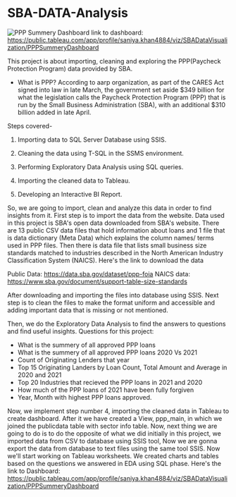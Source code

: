 # SBA-DATA-Analysis
![PPP Summery Dashboard](https://user-images.githubusercontent.com/87570174/171109292-2dfe1dee-761e-4f27-840b-9165023df6e1.png)
link to dashboard: https://public.tableau.com/app/profile/saniya.khan4884/viz/SBADataVisualization/PPPSummeryDashboard

This project is about importing, cleaning and exploring the PPP(Paycheck Protection Program) data provided by SBA.
- What is PPP?
According to aarp organization, as part of the CARES Act signed into law in late March, the government set aside $349 billion for what the legislation calls the Paycheck Protection Program (PPP) that is run by the Small Business Administration (SBA), with an additional $310 billion added in late April.

Steps covered-

1. Importing data to SQL Server Database using SSIS.

2. Cleaning the data using T-SQL in the SSMS environment.

3. Performing Exploratory Data Analysis using SQL queries.

4. Importing the cleaned data to Tableau.

5. Developing an Interactive BI Report.

So, we are going to import, clean and analyze this data in order to find insights from it.
First step is to import the data from the website. Data used in this project is SBA's open data downloaded from SBA's website. There are 13 public CSV data files that hold information about loans and 1 file that is data dictionary (Meta Data) which explains the column names/ terms used in PPP files. Then there is data file that lists small business size standards matched to industries described in the North American Industry Classification System (NAICS).
Here's the link to download the data

Public Data: https://data.sba.gov/dataset/ppp-foia
NAICS data: https://www.sba.gov/document/support-table-size-standards

After downloading and importing the files into database using SSIS. Next step is to clean the files to make the format uniform and accessible and adding important data that is missing or not mentioned.

Then, we do the Exploratory Data Analysis to find the answers to questions and find useful insights.
Questions for this project:
- What is the summery of all approved PPP loans
- What is the summery of all approved PPP loans 2020 Vs 2021
- Count of Originating Lenders that year
- Top 15 Originating Landers by Loan Count, Total Amount and Average in 2020 and 2021 
- Top 20 Industries that recieved the PPP loans in 2021 and 2020
- How much of the PPP loans of 2021 have been fully forgiven
- Year, Month with highest PPP loans approved.

Now, we implement step number 4, importing the cleaned data in Tableau to create dashboard.
After it we have created a View, ppp_main, in which we joined the publicdata table with sector info table.
Now, next thing we are going to do is to do the opposite of what we did initially in this project, we imported data from CSV to database using SSIS tool, Now we are gonna export the data from database to text files using the same tool SSIS.
Now we'll start working on Tableau worksheets.
We created charts and tables based on the questions we answered in EDA using SQL phase. Here's the link to Dashboard: https://public.tableau.com/app/profile/saniya.khan4884/viz/SBADataVisualization/PPPSummeryDashboard
